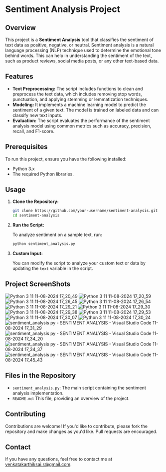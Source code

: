# Sentiment Analysis Project

## Overview

This project is a **Sentiment Analysis** tool that classifies the sentiment of text data as positive, negative, or neutral. Sentiment analysis is a natural language processing (NLP) technique used to determine the emotional tone behind words. This can help in understanding the sentiment of the text, such as product reviews, social media posts, or any other text-based data.

## Features

- **Text Preprocessing:** The script includes functions to clean and preprocess the text data, which includes removing stop words, punctuation, and applying stemming or lemmatization techniques.
- **Modeling:** It implements a machine learning model to predict the sentiment of a given text. The model is trained on labeled data and can classify new text inputs.
- **Evaluation:** The script evaluates the performance of the sentiment analysis model using common metrics such as accuracy, precision, recall, and F1-score.

## Prerequisites

To run this project, ensure you have the following installed:

- Python 3.x
- The required Python libraries.

## Usage

1. **Clone the Repository:**

   ```bash
   git clone https://github.com/your-username/sentiment-analysis.git
   cd sentiment-analysis
   ```
2. **Run the Script:**

   To analyze sentiment on a sample text, run:

   ```bash
   python sentiment_analysis.py
   ```

4. **Custom Input:**

   You can modify the script to analyze your custom text or data by updating the `text` variable in the script.

## Project ScreenShots 

![Python 3 11 11-08-2024 17_20_49](https://github.com/user-attachments/assets/e65de350-c067-4bfa-be20-61a1ef9bc150)
![Python 3 11 11-08-2024 17_20_59](https://github.com/user-attachments/assets/221fde10-94c1-4be4-b0da-0ef019ddf5a3)
![Python 3 11 11-08-2024 17_26_45](https://github.com/user-attachments/assets/15313315-d762-47e5-9726-e7abcb4ae8de)
![Python 3 11 11-08-2024 17_26_54](https://github.com/user-attachments/assets/5db926ff-ee52-4233-9980-c55e1e5250f1)
![Python 3 11 11-08-2024 17_29_21](https://github.com/user-attachments/assets/69d28980-178d-4840-baa8-9d977b256b36)
![Python 3 11 11-08-2024 17_29_30](https://github.com/user-attachments/assets/9d360400-e702-4e64-a0b5-822136034e7d)
![Python 3 11 11-08-2024 17_29_38](https://github.com/user-attachments/assets/c2d9863c-9506-4b0b-a625-74e77e6f4bf4)
![Python 3 11 11-08-2024 17_29_53](https://github.com/user-attachments/assets/f0d5116e-45e6-4ffa-87bf-3ce59d0e8551)
![Python 3 11 11-08-2024 17_30_07](https://github.com/user-attachments/assets/3efb9582-dcdc-4ab2-b8b4-63f3629847a7)
![Python 3 11 11-08-2024 17_30_24](https://github.com/user-attachments/assets/31a8426c-a651-4977-9ad7-c7cc6142e5e8)
![sentiment_analysis py - SENTIMENT ANALYSIS - Visual Studio Code 11-08-2024 17_31_29](https://github.com/user-attachments/assets/ee65717d-268b-4d00-9c05-2b5f6e7393ad)
![sentiment_analysis py - SENTIMENT ANALYSIS - Visual Studio Code 11-08-2024 17_34_20](https://github.com/user-attachments/assets/542d092a-61ca-4afc-abb2-8a9a24d85aad)
![sentiment_analysis py - SENTIMENT ANALYSIS - Visual Studio Code 11-08-2024 17_34_37](https://github.com/user-attachments/assets/c83ccc96-fccc-4b1b-8abe-09bc97330fe8)
![sentiment_analysis py - SENTIMENT ANALYSIS - Visual Studio Code 11-08-2024 17_45_43](https://github.com/user-attachments/assets/f8f28196-322d-48a0-a953-edaa7c108d99)


## Files in the Repository

- `sentiment_analysis.py`: The main script containing the sentiment analysis implementation.
- `README.md`: This file, providing an overview of the project.

## Contributing

Contributions are welcome! If you'd like to contribute, please fork the repository and make changes as you'd like. Pull requests are encouraged.

## Contact

If you have any questions, feel free to contact me at [venkatakarthiksai.s@gmail.com](mailto:venkatakarthiksai.s@gmail.com).
